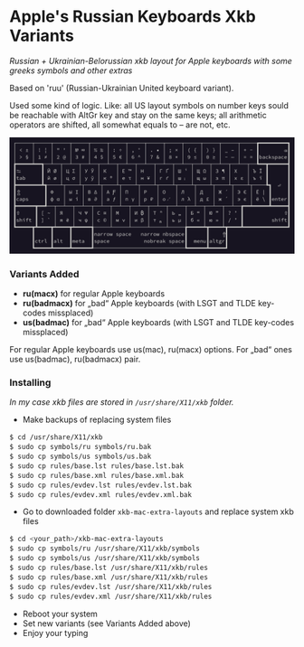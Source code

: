 # Apple's Russian Keyboards Xkb Variants

_Russian + Ukrainian-Belorussian xkb layout for Apple keyboards with some
greeks symbols and other extras_

Based on 'ruu' (Russian-Ukrainian United keyboard variant).

Used some kind of logic. Like: all US layout symbols on number keys sould be
reachable with AltGr key and stay on the same keys; all arithmetic operators
are shifted, all somewhat equals to – are not, etc.

![ru(macx)](xkb-ru-macx.z.png)

### Variants Added

* **ru(macx)** for regular Apple keyboards
* **ru(badmacx)** for „bad“ Apple keyboards (with LSGT and TLDE key-codes
missplaced)
* **us(badmac)** for „bad“ Apple keyboards (with LSGT and TLDE key-codes
missplaced)

For regular Apple keyboards use us(mac), ru(macx) options. For „bad“ ones
use us(badmac), ru(badmacx) pair.

### Installing

_In my case xkb files are stored in `/usr/share/X11/xkb` folder._

* Make backups of replacing system files

```sh
$ cd /usr/share/X11/xkb
$ sudo cp symbols/ru symbols/ru.bak
$ sudo cp symbols/us symbols/us.bak
$ sudo cp rules/base.lst rules/base.lst.bak
$ sudo cp rules/base.xml rules/base.xml.bak
$ sudo cp rules/evdev.lst rules/evdev.lst.bak
$ sudo cp rules/evdev.xml rules/evdev.xml.bak
```

* Go to downloaded folder `xkb-mac-extra-layouts` and replace system xkb
files

```sh
$ cd <your_path>/xkb-mac-extra-layouts
$ sudo cp symbols/ru /usr/share/X11/xkb/symbols
$ sudo cp symbols/us /usr/share/X11/xkb/symbols
$ sudo cp rules/base.lst /usr/share/X11/xkb/rules
$ sudo cp rules/base.xml /usr/share/X11/xkb/rules
$ sudo cp rules/evdev.lst /usr/share/X11/xkb/rules
$ sudo cp rules/evdev.xml /usr/share/X11/xkb/rules
```

* Reboot your system
* Set new variants (see Variants Added above)
* Enjoy your typing

